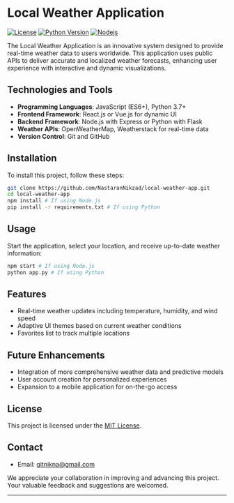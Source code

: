 # Local Weather Application
[![License](https://img.shields.io/badge/License-MIT-blue.svg)](https://opensource.org/licenses/MIT)
[![Python Version](https://img.shields.io/badge/python-3.8%20%7C%203.9-blue)](https://www.python.org/downloads/)
[![Nodejs](https://img.shields.io/badge/Nodejs-20.11.1-blue.svg)](https://nodejs.org/en/download)


 The Local Weather Application is an innovative system designed to provide real-time weather data to users worldwide. This application uses public APIs to deliver accurate and localized weather forecasts, enhancing user experience with interactive and dynamic visualizations.

## Technologies and Tools

- **Programming Languages**: JavaScript (ES6+), Python 3.7+
- **Frontend Framework**: React.js or Vue.js for dynamic UI
- **Backend Framework**: Node.js with Express or Python with Flask
- **Weather APIs**: OpenWeatherMap, Weatherstack for real-time data
- **Version Control**: Git and GitHub

## Installation

To install this project, follow these steps:

```bash
git clone https://github.com/NastaranNikzad/local-weather-app.git
cd local-weather-app
npm install # If using Node.js
pip install -r requirements.txt # If using Python
```

## Usage

Start the application, select your location, and receive up-to-date weather information:
```bash
npm start # If using Node.js
python app.py # If using Python
```

## Features

- Real-time weather updates including temperature, humidity, and wind speed
- Adaptive UI themes based on current weather conditions
- Favorites list to track multiple locations

## Future Enhancements

- Integration of more comprehensive weather data and predictive models
- User account creation for personalized experiences
- Expansion to a mobile application for on-the-go access

## License

This project is licensed under the [MIT License](https://opensource.org/licenses/MIT).

## Contact

- Email: gitnikna@gmail.com

We appreciate your collaboration in improving and advancing this project. Your valuable feedback and suggestions are welcomed.

---
